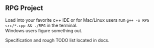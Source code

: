 ## RPG Project

Load into your favorite c++ IDE or for Mac/Linux users run `g++ -o RPG src/*.cpp && ./RPG` in the terminal.  
Windows users figure something out.

Specification and rough TODO list located in docs.